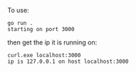To use:

```
go run .
starting on port 3000
```

then get the ip it is running on:
```
curl.exe localhost:3000
ip is 127.0.0.1 on host localhost:3000
```
